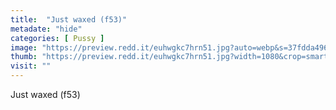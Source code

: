 ```yaml
---
title:  "Just waxed (f53)"
metadate: "hide"
categories: [ Pussy ]
image: "https://preview.redd.it/euhwgkc7hrn51.jpg?auto=webp&s=37fdda496a9bb98509e14a8a21b3a53d09a5d98c"
thumb: "https://preview.redd.it/euhwgkc7hrn51.jpg?width=1080&crop=smart&auto=webp&s=d797462eaa5f55cb6ac98acf01636c3bffbb05f4"
visit: ""
---
```

Just waxed (f53)
